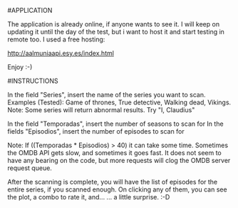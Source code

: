 #APPLICATION

The application is already online, if anyone wants to see it. I will keep on updating it until the
day of the test, but i want to host it and start testing in remote too. I used a free hosting:

http://aalmuniaapi.esy.es/index.html

Enjoy :-)

#INSTRUCTIONS

In the field "Series", insert the name of the series you want to scan.
Examples (Tested): Game of thrones, True detective, Walking dead, Vikings.
Note: Some series will return abnormal results. Try "I, Claudius"

In the field "Temporadas", insert the number of seasons to scan for
In the fields "Episodios", insert the number of episodes to scan for

Note: If ((Temporadas * Episodios) > 40) it can take some time. 
Sometimes the OMDB API gets slow, and sometimes it goes fast. It does
not seem to have any bearing on the code, but more requests will clog 
the OMDB server request queue.

After the scanning is complete, you will have the list of episodes
for the entire series, if you scanned enough. On clicking any of
them, you can see the plot, a combo to rate it, and...
... a little surprise. :-D
